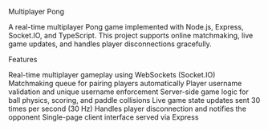 Multiplayer Pong

A real-time multiplayer Pong game implemented with Node.js, Express, Socket.IO, and TypeScript. This project supports online matchmaking, live game updates, and handles player disconnections gracefully.

Features

Real-time multiplayer gameplay using WebSockets (Socket.IO)
Matchmaking queue for pairing players automatically
Player username validation and unique username enforcement
Server-side game logic for ball physics, scoring, and paddle collisions
Live game state updates sent 30 times per second (30 Hz)
Handles player disconnection and notifies the opponent
Single-page client interface served via Express
